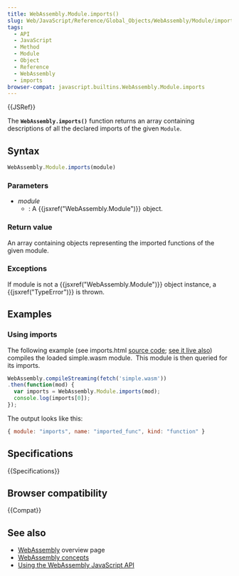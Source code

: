```yaml
---
title: WebAssembly.Module.imports()
slug: Web/JavaScript/Reference/Global_Objects/WebAssembly/Module/imports
tags:
  - API
  - JavaScript
  - Method
  - Module
  - Object
  - Reference
  - WebAssembly
  - imports
browser-compat: javascript.builtins.WebAssembly.Module.imports
---
```

{{JSRef}}

The **`WebAssembly.imports()`** function returns an array containing
descriptions of all the declared imports of the given `Module`.

## Syntax

```js
WebAssembly.Module.imports(module)
```

### Parameters

- _module_
  - : A {{jsxref("WebAssembly.Module")}} object.

### Return value

An array containing objects representing the imported functions of the given
module.

### Exceptions

If module is not a {{jsxref("WebAssembly.Module")}} object instance,
a {{jsxref("TypeError")}} is thrown.

## Examples

### Using imports

The following example (see imports.html
[source code](https://github.com/mdn/webassembly-examples/blob/master/js-api-examples/imports.html);
[see it live also](https://mdn.github.io/webassembly-examples/js-api-examples/imports.html))
compiles the loaded simple.wasm module.  This module is then queried for its
imports.

```js
WebAssembly.compileStreaming(fetch('simple.wasm'))
.then(function(mod) {
  var imports = WebAssembly.Module.imports(mod);
  console.log(imports[0]);
});
```

The output looks like this:

```js
{ module: "imports", name: "imported_func", kind: "function" }
```

## Specifications

{{Specifications}}

## Browser compatibility

{{Compat}}

## See also

- [WebAssembly](/en-US/docs/WebAssembly) overview page
- [WebAssembly concepts](/en-US/docs/WebAssembly/Concepts)
- [Using the WebAssembly JavaScript API](/en-US/docs/WebAssembly/Using_the_JavaScript_API)
